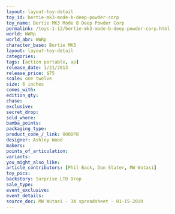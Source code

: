 ```yaml
---
layout: layout-toy-detail 
toy_id: bertie-mk3-mode-b-deep-powder-corp
toy_name: Bertie MK3 Mode B Deep Powder Corp
permalink: /toys-1-12/bertie-mk3-mode-b-deep-powder-corp.html
world: WWRp
world_abr: WWRp
character_base: Bertie MK3
layout: layout-toy-detail
categories: 
tags: [action portable, ap] 
release_date: 1/21/2013
release_price: $75 
scale: one twelve
size: 6 inches
comes_with: 
edition_qty: 
chase: 
exclusive: 
secret_drop: 
sold_where: 
bamba_points: 
packaging_type: 
product_code_/_link: 000DPB
designer: Ashley Wood
makers: 
points_of_articulation: 
variants: 
you_might_also_like: 
article_contributors: [Phil Back, Don Slater, MW Wutasi]
toy_pics: 
backstory: Surprise LTD Drop
sale_type: 
event_exclusive: 
event_details: 
source_doc: MW Wutasi - 3A spreadsheet - 01-15-2019
---
```

